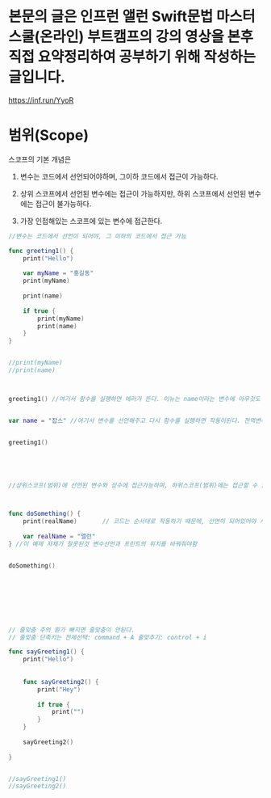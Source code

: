 # 본문의 글은 인프런 앨런 Swift문법 마스터 스쿨(온라인) 부트캠프의 강의 영상을 본후 직접 요약정리하여 공부하기 위해 작성하는 글입니다.
https://inf.run/YyoR

# 범위(Scope)
스코프의 기본 개념은    
1. 변수는 코드에서 선언되어야하며, 그이하 코드에서 접근이 가능하다.   
   
2. 상위 스코프에서 선언된 변수에는 접근이 가능하지만, 하위 스코프에서 선언된 변수에는 접근이 불가능하다.   
   
3. 가장 인접해있는 스코프에 있는 변수에 접근한다.

```swift
//변수는 코드에서 선언이 되어야, 그 이하의 코드에서 접근 가능

func greeting1() {
    print("Hello")
    
    var myName = "홍길동"
    print(myName)
    
    print(name)
    
    if true {
        print(myName)
        print(name)
    }
}


//print(myName)
//print(name)



greeting1() //여기서 함수를 실행하면 에러가 뜬다. 이뉴는 name이라는 변수에 아무것도 들어가있지않기 때문


var name = "잡스" //여기서 변수를 선언해주고 다시 함수를 실행하면 작동이된다. 전역변수라고도 한다.


greeting1()





//상위스코프(범위)에 선언된 변수와 상수에 접근가능하며, 하위스코프(범위)에는 접근할 수 없다.



func doSomething() {
    print(realName)       // 코드는 순서대로 작동하기 때문에, 선언이 되어있어야 사용 가능
    
    var realName = "앨런"
} //이 예제 자체가 잘못된것 변수선언과 프린트의 위치를 바꿔줘야함


doSomething()








// 줄맞춤 주의 뭔가 빠지면 줄맞춤이 안된다.
// 줄맞춤 단축키는 전체선택: command + A 줄맞추기: control + i

func sayGreeting1() {
    print("Hello")
    
    
    func sayGreeting2() {
        print("Hey")
        
        if true {
            print("")
        }
    }
    
    sayGreeting2()
    
}


//sayGreeting1()
//sayGreeting2()